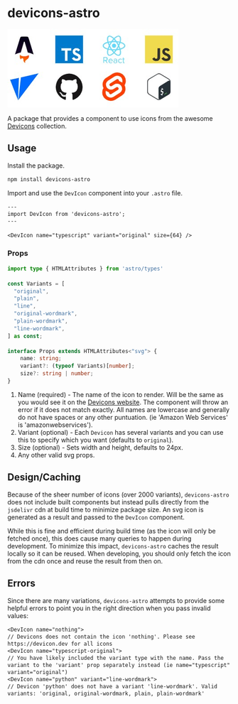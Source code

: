 # devicons-astro

![Devicons](icons.jpg)

A package that provides a component to use icons from the awesome [Devicons](https://devicon.dev/) collection.

## Usage

Install the package.

```bash
npm install devicons-astro
```

Import and use the `DevIcon` component into your `.astro` file.

```astro
---
import DevIcon from 'devicons-astro';
---

<DevIcon name="typescript" variant="original" size={64} />
```

### Props

```ts
import type { HTMLAttributes } from 'astro/types'

const Variants = [
  "original",
  "plain",
  "line",
  "original-wordmark",
  "plain-wordmark",
  "line-wordmark",
] as const;

interface Props extends HTMLAttributes<"svg"> {
    name: string;
    variant?: (typeof Variants)[number];
    size?: string | number;
}
```

1. Name (required) - The name of the icon to render. Will be the same as you would see it on the [Devicons website](https://devicon.dev).
The component will throw an error if it does not match exactly. All names are lowercase and generally do not have spaces or any other puntuation.
(ie 'Amazon Web Services' is 'amazonwebservices').
2. Variant (optional) - Each `Devicon` has several variants and you can use this to specify which you want (defaults to `original`).
3. Size (optional) - Sets width and height, defaults to 24px.
4. Any other valid svg props.

## Design/Caching

Because of the sheer number of icons (over 2000 variants), `devicons-astro` does not include built components but instead
pulls directly from the `jsdelivr` cdn at build time to minimize package size. An svg icon is generated as a result and passed to the `DevIcon` component.

While this is fine and efficient during build time (as the icon will only be fetched once), this does cause many queries to happen during development.
To minimize this impact, `devicons-astro` caches the result locally so it can be reused. When developing, you should only fetch the icon from the cdn once and reuse the
result from then on.

## Errors

Since there are many variations, `devicons-astro` attempts to provide some helpful errors to point you in the right direction when you pass invalid values:

```astro
<DevIcon name="nothing">
// Devicons does not contain the icon 'nothing'. Please see https://devicon.dev for all icons
<DevIcon name="typescript-original">
// You have likely included the variant type with the name. Pass the variant to the 'variant' prop separately instead (ie name="typescript" variant="original")
<DevIcon name="python" variant="line-wordmark">
// Devicon 'python' does not have a variant 'line-wordmark'. Valid variants: 'original, original-wordmark, plain, plain-wordmark'
```
